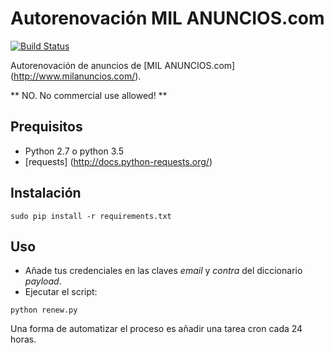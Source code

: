 # Autorenovación MIL ANUNCIOS.com

[![Build Status](https://travis-ci.org/3clypse/milanuncios.svg?branch=master)](https://travis-ci.org/3clypse/milanuncios)

Autorenovación de anuncios de [MIL ANUNCIOS.com] (http://www.milanuncios.com/).

** NO. No commercial use allowed! **

## Prequisitos

 * Python 2.7 o python 3.5
 * [requests] (http://docs.python-requests.org/)

## Instalación

```
sudo pip install -r requirements.txt
```

## Uso

- Añade tus credenciales en las claves *email* y *contra* del diccionario *payload*.
- Ejecutar el script:

```
python renew.py
```

Una forma de automatizar el proceso es añadir una tarea cron cada 24 horas.

